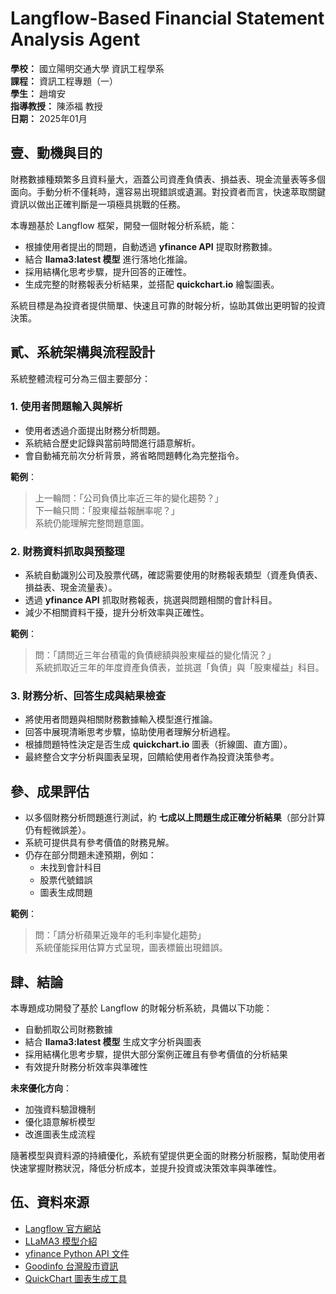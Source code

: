 # Langflow-Based Financial Statement Analysis Agent

**學校：** 國立陽明交通大學 資訊工程學系  
**課程：** 資訊工程專題（一）  
**學生：** 趙堉安  
**指導教授：** 陳添福 教授  
**日期：** 2025年01月

## 壹、動機與目的
財務數據種類繁多且資料量大，涵蓋公司資產負債表、損益表、現金流量表等多個面向。手動分析不僅耗時，還容易出現錯誤或遺漏。對投資者而言，快速萃取關鍵資訊以做出正確判斷是一項極具挑戰的任務。  

本專題基於 Langflow 框架，開發一個財報分析系統，能：
- 根據使用者提出的問題，自動透過 **yfinance API** 提取財務數據。
- 結合 **llama3:latest 模型** 進行落地化推論。
- 採用結構化思考步驟，提升回答的正確性。
- 生成完整的財務報表分析結果，並搭配 **quickchart.io** 繪製圖表。

系統目標是為投資者提供簡單、快速且可靠的財報分析，協助其做出更明智的投資決策。

## 貳、系統架構與流程設計
系統整體流程可分為三個主要部分：

### 1. 使用者問題輸入與解析
- 使用者透過介面提出財務分析問題。
- 系統結合歷史記錄與當前時間進行語意解析。
- 會自動補充前次分析背景，將省略問題轉化為完整指令。  

**範例**：
> 上一輪問：「公司負債比率近三年的變化趨勢？」  
> 下一輪只問：「股東權益報酬率呢？」  
> 系統仍能理解完整問題意圖。

### 2. 財務資料抓取與預整理
- 系統自動識別公司及股票代碼，確認需要使用的財務報表類型（資產負債表、損益表、現金流量表）。
- 透過 **yfinance API** 抓取財務報表，挑選與問題相關的會計科目。
- 減少不相關資料干擾，提升分析效率與正確性。  

**範例**：
> 問：「請問近三年台積電的負債總額與股東權益的變化情況？」  
> 系統抓取近三年的年度資產負債表，並挑選「負債」與「股東權益」科目。

### 3. 財務分析、回答生成與結果檢查
- 將使用者問題與相關財務數據輸入模型進行推論。
- 回答中展現清晰思考步驟，協助使用者理解分析過程。
- 根據問題特性決定是否生成 **quickchart.io** 圖表（折線圖、直方圖）。
- 最終整合文字分析與圖表呈現，回饋給使用者作為投資決策參考。

## 參、成果評估
- 以多個財務分析問題進行測試，約 **七成以上問題生成正確分析結果**（部分計算仍有輕微誤差）。
- 系統可提供具有參考價值的財務見解。
- 仍存在部分問題未達預期，例如：
  - 未找到會計科目
  - 股票代號錯誤
  - 圖表生成問題  

**範例**：
> 問：「請分析蘋果近幾年的毛利率變化趨勢」  
> 系統僅能採用估算方式呈現，圖表標籤出現錯誤。

## 肆、結論
本專題成功開發了基於 Langflow 的財報分析系統，具備以下功能：
- 自動抓取公司財務數據
- 結合 **llama3:latest 模型** 生成文字分析與圖表
- 採用結構化思考步驟，提供大部分案例正確且有參考價值的分析結果
- 有效提升財務分析效率與準確性

**未來優化方向**：
- 加強資料驗證機制
- 優化語意解析模型
- 改進圖表生成流程  

隨著模型與資料源的持續優化，系統有望提供更全面的財務分析服務，幫助使用者快速掌握財務狀況，降低分析成本，並提升投資或決策效率與準確性。

## 伍、資料來源
- [Langflow 官方網站](https://www.langflow.org/)
- [LLaMA3 模型介紹](https://ollama.com/library/llama3)
- [yfinance Python API 文件](https://ranaroussi.github.io/yfinance/index.html)
- [Goodinfo 台灣股市資訊](https://goodinfo.tw/tw/StockFinDetail.asp)
- [QuickChart 圖表生成工具](https://quickchart.io/)
